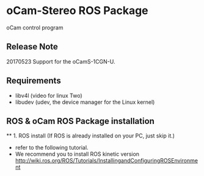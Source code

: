 # oCam-Stereo ROS Package
oCam control program

## Release Note
20170523
	Support for the oCamS-1CGN-U.

## Requirements
- libv4l  (video for linux Two)
- libudev (udev, the device manager for the Linux kernel)

## ROS & oCam ROS Package installation
** 1. ROS install
(If ROS is already installed on your PC, just skip it.)
* refer to the following tutorial.
* We recommend you to install ROS kinetic version
http://wiki.ros.org/ROS/Tutorials/InstallingandConfiguringROSEnvironment

